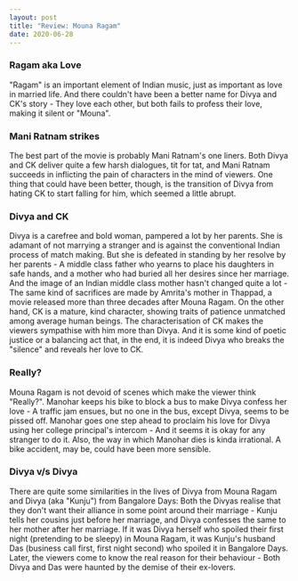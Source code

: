 ```yaml
---
layout: post
title: "Review: Mouna Ragam"
date: 2020-06-28
---
```


### Ragam aka Love
"Ragam" is an important element of Indian music, just as important as love in married life. And there couldn't have 
been a better name for Divya and CK's story - They love each other, but both fails to profess their love, making it 
silent or "Mouna".

### Mani Ratnam strikes 
The best part of the movie is probably Mani Ratnam's one liners. Both Divya and CK deliver quite a few harsh dialogues, 
tit for tat, and Mani Ratnam succeeds in inflicting the pain of characters in the mind of viewers. One thing that could 
have been better, though, is the transition of Divya from hating CK to start falling for him, which seemed a little 
abrupt.

### Divya and CK
Divya is a carefree and bold woman, pampered a lot by her parents. She is adamant of not marrying a stranger and is 
against the conventional Indian process of match making. But she is defeated in standing by her resolve by her parents -
A middle class father who yearns to place his daughters in safe hands, and a mother who had buried all her desires 
since her marriage. And the image of an Indian middle class mother hasn't changed quite a lot - The same kind of 
sacrifices are made by Amrita's mother in Thappad, a movie released more than three decades after Mouna Ragam. 
On the other hand, CK is a mature, kind character, showing traits of patience unmatched among average human beings. The characterisation 
of CK makes the viewers sympathise with him more than Divya. And it is some kind of poetic justice or a balancing act 
that, in the end, it is indeed Divya who breaks the "silence" and reveals her love to CK.

### Really?
Mouna Ragam is not devoid of scenes which make the viewer think "Really?". Manohar keeps his bike to block a bus to 
make Divya confess her love - A traffic jam ensues, but no one in the bus, except Divya, seems to be 
pissed off. Manohar goes one step ahead to proclaim his love for Divya using her college principal's intercom - And it 
seems it is okay for any stranger to do it. Also, the way in which Manohar dies is kinda irrational. A bike accident, 
may be, could have been more sensible. 

### Divya v/s Divya
There are quite some similarities in the lives of Divya from Mouna Ragam and Divya (aka "Kunju") from Bangalore Days: 
Both the Divyas realise that they don't want their alliance in some point around their marriage - Kunju tells her 
cousins just before her marriage, and Divya confesses the same to her mother after her marriage. If it was Divya herself
who spoiled their first night (pretending to be sleepy) in Mouna Ragam, it was Kunju's husband Das (business call first,
first night second) who spoiled it in Bangalore Days. Later, the viewers come to know the real reason for their 
behaviour - Both Divya and Das were haunted by the demise of their ex-lovers.